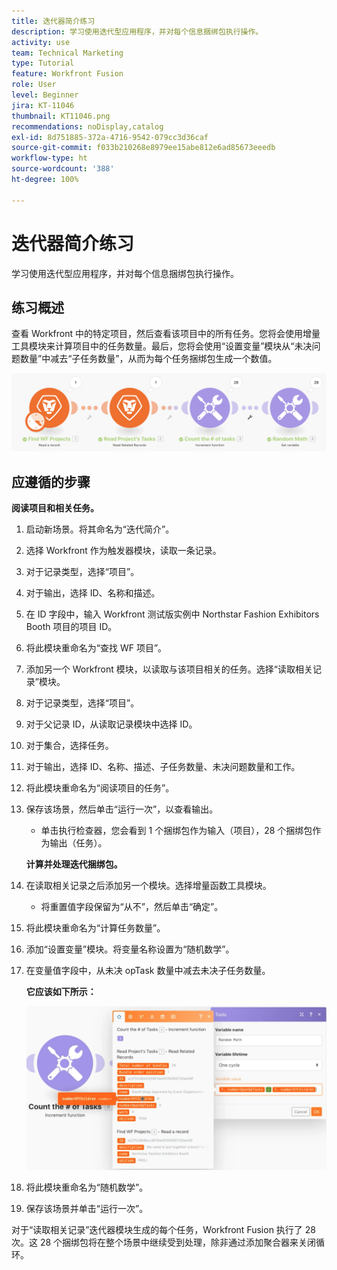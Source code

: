 ```yaml
---
title: 迭代器简介练习
description: 学习使用迭代型应用程序，并对每个信息捆绑包执行操作。
activity: use
team: Technical Marketing
type: Tutorial
feature: Workfront Fusion
role: User
level: Beginner
jira: KT-11046
thumbnail: KT11046.png
recommendations: noDisplay,catalog
exl-id: 8d751885-372a-4716-9542-079cc3d36caf
source-git-commit: f033b210268e8979ee15abe812e6ad85673eeedb
workflow-type: ht
source-wordcount: '388'
ht-degree: 100%

---
```


# 迭代器简介练习

学习使用迭代型应用程序，并对每个信息捆绑包执行操作。

## 练习概述

查看 Workfront 中的特定项目，然后查看该项目中的所有任务。您将会使用增量工具模块来计算项目中的任务数量。最后，您将会使用“设置变量”模块从“未决问题数量”中减去“子任务数量”，从而为每个任务捆绑包生成一个数值。

![迭代器简介图像 1](../12-exercises/assets/introduction-to-iterators-walkthrough-1.png)

## 应遵循的步骤

**阅读项目和相关任务。**

1. 启动新场景。将其命名为“迭代简介”。
1. 选择 Workfront 作为触发器模块，读取一条记录。
1. 对于记录类型，选择“项目”。
1. 对于输出，选择 ID、名称和描述。
1. 在 ID 字段中，输入 Workfront 测试版实例中 Northstar Fashion Exhibitors Booth 项目的项目 ID。
1. 将此模块重命名为“查找 WF 项目”。
1. 添加另一个 Workfront 模块，以读取与该项目相关的任务。选择“读取相关记录”模块。
1. 对于记录类型，选择“项目”。
1. 对于父记录 ID，从读取记录模块中选择 ID。
1. 对于集合，选择任务。
1. 对于输出，选择 ID、名称、描述、子任务数量、未决问题数量和工作。
1. 将此模块重命名为“阅读项目的任务”。
1. 保存该场景，然后单击“运行一次”，以查看输出。

   + 单击执行检查器，您会看到 1 个捆绑包作为输入（项目），28 个捆绑包作为输出（任务）。

   **计算并处理迭代捆绑包。**

1. 在读取相关记录之后添加另一个模块。选择增量函数工具模块。

   + 将重置值字段保留为“从不”，然后单击“确定”。

1. 将此模块重命名为“计算任务数量”。
1. 添加“设置变量”模块。将变量名称设置为“随机数学”。
1. 在变量值字段中，从未决 opTask 数量中减去未决子任务数量。

   **它应该如下所示：**

   ![迭代器简介图像 2](../12-exercises/assets/introduction-to-iterators-walkthrough-2.png)

1. 将此模块重命名为“随机数学”。
1. 保存该场景并单击“运行一次”。

对于“读取相关记录”迭代器模块生成的每个任务，Workfront Fusion 执行了 28 次。这 28 个捆绑包将在整个场景中继续受到处理，除非通过添加聚合器来关闭循环。
